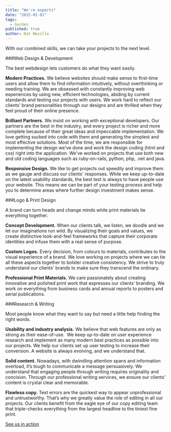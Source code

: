 ```yaml
---
title: "We're experts"
date: "2015-01-01"
tags: 
  - Garden
published: true
author: Kat Neville
---
```


With our combined skills, we can take your projects to the next level.

###Web Design & Development

The best webdesign lets customers do what they want easily.

**Modern Practices.**
 We believe websites should make sense to first-time users and allow them to find information intuitively, without overthinking or needing training. We are obsessed with constantly improving web experiences by using new, efficient technologies, abiding by current standards and testing our projects with users. We work hard to reflect our clients’ brand personalities through our designs and are thrilled when they feel proud of their online presence.


**Brilliant Partners.**
We insist on working with exceptional developers.  Our partners are the best in the industry, and every project is richer and more complete because of their great ideas and impeccable implementation. We love getting sucked into code with them and generating the simplest and most effective solutions. Most of the time, we are responsible for implementing the design we've done and work the design coding (html and css) right into the application. We've worked on projects that use both new and old coding languages such as ruby-on-rails, python, php, .net and java.


**Responsive Design.**
We like to get projects out speedily and improve them as we gauge and discuss our clients' responses. While we keep up-to-date on the latest usability standards, the best test is always to have people use your website. This means we can be part of your testing process and help you to determine areas where further design investment makes sense.

###Logo & Print Design


A brand can turn heads and change minds while print materials tie everything together.

**Concept Development.**
 When our clients talk, we listen, we doodle and we let our imaginations run wild. By visualizing their goals and values, we create distinctive look-and-feel frameworks that capture their corporate identities and infuse them with a real sense of purpose.


**Custom Logos.**
Every decision, from colours to materials, contributes to the visual experience of a brand. We love working on projects where we can tie all these aspects together to bolster creative consistency. We strive to truly understand our clients' brands to make sure they transcend the ordinary.


**Professional Print Materials.**
We care passionately about creating innovative and polished print work that expresses our clients' branding. We work on everything from business cards and annual reports to posters and serial publications.

###Research & Writing


Most people know what they want to say but need a little help finding the right words.

**Usability and industry analysis.**
 We believe that web features are only as strong as their ease-of-use.  We keep up-to-date on user experience research and implement as many modern best practices as possible into our projects.  We help our clients set up user testing to increase their conversion.  A website is always evolving, and we understand that.


**Solid content.**
 Nowadays, with dwindling attention spans and information overload, it’s tough to communicate a message persuasively. We understand that engaging people through writing requires originality and concision. Through our professional writing services, we ensure our clients’ content is crystal clear and memorable.


**Flawless copy.**
 Text errors are the quickest way to appear unprofessional and untrustworthy. That’s why we greatly value the role of editing in all our projects. Our clients benefit from the eagle eye of our copy editing team that triple-checks everything from the largest headline to the tiniest fine print.

[See us in action](http://thisiscapra.com/projects)